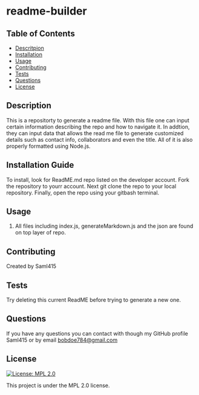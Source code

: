 # readme-builder


## Table of Contents 
* [Descritpion](#description)
* [Installation](#installation)
* [Usage](#usage)
* [Contributing](#contributing)
* [Tests](#tests)
* [Questions](#questions)
* [License](#license)
## Description
This is a repositorty to generate a readme file. With this file one can input certain information describing the repo and how to navigate it. In addtion, they can input data that allows the read me file to generate customized details such as contact info, collaborators and even the title. All of it is also properly formatted using Node.js. 
## Installation Guide
To install, look for ReadME.md repo listed on the developer account. Fork the repository to yourr account. Next git clone the repo to your local repository. Finally, open the repo using your gitbash terminal.
## Usage
1. All files including index.js, generateMarkdown.js and the json are found on top layer of repo.
## Contributing
Created by Saml415
## Tests
Try deleting this current ReadME before trying to generate a new one.
## Questions
If you have any questions you can contact with though my GitHub profile Saml415 or by email bobdoe784@gmail.com 
## License
[![License: MPL 2.0](https://img.shields.io/badge/License-MPL%202.0-brightgreen.svg)](https://opensource.org/licenses/MPL-2.0)

This project is under the MPL 2.0 license.
  
